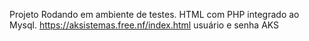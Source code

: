 Projeto Rodando em ambiente de testes.
HTML com PHP integrado ao Mysql.
https://aksistemas.free.nf/index.html
usuário e senha AKS
